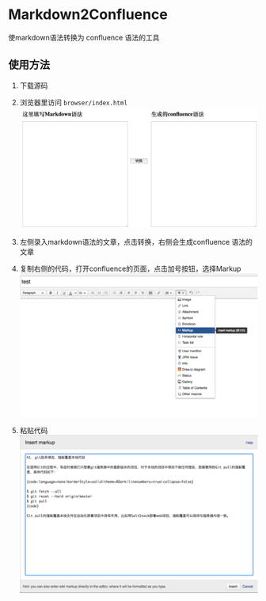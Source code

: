 # Markdown2Confluence

使markdown语法转换为 confluence 语法的工具

## 使用方法

1. 下载源码

2. 浏览器里访问 `browser/index.html`
![](pic/1.png)

3. 左侧录入markdown语法的文章，点击转换，右侧会生成confluence 语法的文章

4. 复制右侧的代码，打开confluence的页面，点击加号按钮，选择Markup
![](pic/2.png)

5. 粘贴代码
![](pic/3.png)


